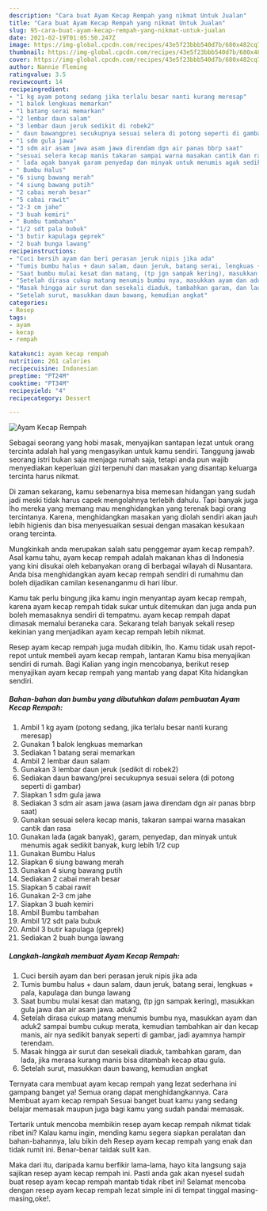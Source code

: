 ```yaml
---
description: "Cara buat Ayam Kecap Rempah yang nikmat Untuk Jualan"
title: "Cara buat Ayam Kecap Rempah yang nikmat Untuk Jualan"
slug: 95-cara-buat-ayam-kecap-rempah-yang-nikmat-untuk-jualan
date: 2021-02-19T01:05:50.247Z
image: https://img-global.cpcdn.com/recipes/43e5f23bbb540d7b/680x482cq70/ayam-kecap-rempah-foto-resep-utama.jpg
thumbnail: https://img-global.cpcdn.com/recipes/43e5f23bbb540d7b/680x482cq70/ayam-kecap-rempah-foto-resep-utama.jpg
cover: https://img-global.cpcdn.com/recipes/43e5f23bbb540d7b/680x482cq70/ayam-kecap-rempah-foto-resep-utama.jpg
author: Nannie Fleming
ratingvalue: 3.5
reviewcount: 14
recipeingredient:
- "1 kg ayam potong sedang jika terlalu besar nanti kurang meresap"
- "1 balok lengkuas memarkan"
- "1 batang serai memarkan"
- "2 lembar daun salam"
- "3 lembar daun jeruk sedikit di robek2"
- " daun bawangprei secukupnya sesuai selera di potong seperti di gambar"
- "1 sdm gula jawa"
- "3 sdm air asam jawa asam jawa direndam dgn air panas bbrp saat"
- "sesuai selera kecap manis takaran sampai warna masakan cantik dan rasa"
- " lada agak banyak garam penyedap dan minyak untuk menumis agak sedikit banyak kurg lebih 12 cup"
- " Bumbu Halus"
- "6 siung bawang merah"
- "4 siung bawang putih"
- "2 cabai merah besar"
- "5 cabai rawit"
- "2-3 cm jahe"
- "3 buah kemiri"
- " Bumbu tambahan"
- "1/2 sdt pala bubuk"
- "3 butir kapulaga geprek"
- "2 buah bunga lawang"
recipeinstructions:
- "Cuci bersih ayam dan beri perasan jeruk nipis jika ada"
- "Tumis bumbu halus + daun salam, daun jeruk, batang serai, lengkuas + pala, kapulaga dan bunga lawang"
- "Saat bumbu mulai kesat dan matang, (tp jgn sampak kering), masukkan gula jawa dan air asam jawa. aduk2"
- "Setelah dirasa cukup matang menumis bumbu nya, masukkan ayam dan aduk2 sampai bumbu cukup merata, kemudian tambahkan air dan kecap manis, air nya sedikit banyak seperti di gambar, jadi ayamnya hampir terendam."
- "Masak hingga air surut dan sesekali diaduk, tambahkan garam, dan lada, jika merasa kurang manis bisa ditambah kecap atau gula."
- "Setelah surut, masukkan daun bawang, kemudian angkat"
categories:
- Resep
tags:
- ayam
- kecap
- rempah

katakunci: ayam kecap rempah 
nutrition: 261 calories
recipecuisine: Indonesian
preptime: "PT24M"
cooktime: "PT34M"
recipeyield: "4"
recipecategory: Dessert

---
```



![Ayam Kecap Rempah](https://img-global.cpcdn.com/recipes/43e5f23bbb540d7b/680x482cq70/ayam-kecap-rempah-foto-resep-utama.jpg)

Sebagai seorang yang hobi masak, menyajikan santapan lezat untuk orang tercinta adalah hal yang mengasyikan untuk kamu sendiri. Tanggung jawab seorang istri bukan saja menjaga rumah saja, tetapi anda pun wajib menyediakan keperluan gizi terpenuhi dan masakan yang disantap keluarga tercinta harus nikmat.

Di zaman  sekarang, kamu sebenarnya bisa memesan hidangan yang sudah jadi meski tidak harus capek mengolahnya terlebih dahulu. Tapi banyak juga lho mereka yang memang mau menghidangkan yang terenak bagi orang tercintanya. Karena, menghidangkan masakan yang diolah sendiri akan jauh lebih higienis dan bisa menyesuaikan sesuai dengan masakan kesukaan orang tercinta. 



Mungkinkah anda merupakan salah satu penggemar ayam kecap rempah?. Asal kamu tahu, ayam kecap rempah adalah makanan khas di Indonesia yang kini disukai oleh kebanyakan orang di berbagai wilayah di Nusantara. Anda bisa menghidangkan ayam kecap rempah sendiri di rumahmu dan boleh dijadikan camilan kesenanganmu di hari libur.

Kamu tak perlu bingung jika kamu ingin menyantap ayam kecap rempah, karena ayam kecap rempah tidak sukar untuk ditemukan dan juga anda pun boleh memasaknya sendiri di tempatmu. ayam kecap rempah dapat dimasak memalui beraneka cara. Sekarang telah banyak sekali resep kekinian yang menjadikan ayam kecap rempah lebih nikmat.

Resep ayam kecap rempah juga mudah dibikin, lho. Kamu tidak usah repot-repot untuk membeli ayam kecap rempah, lantaran Kamu bisa menyajikan sendiri di rumah. Bagi Kalian yang ingin mencobanya, berikut resep menyajikan ayam kecap rempah yang mantab yang dapat Kita hidangkan sendiri.

<!--inarticleads1-->

##### Bahan-bahan dan bumbu yang dibutuhkan dalam pembuatan Ayam Kecap Rempah:

1. Ambil 1 kg ayam (potong sedang, jika terlalu besar nanti kurang meresap)
1. Gunakan 1 balok lengkuas memarkan
1. Sediakan 1 batang serai memarkan
1. Ambil 2 lembar daun salam
1. Gunakan 3 lembar daun jeruk (sedikit di robek2)
1. Sediakan  daun bawang/prei secukupnya sesuai selera (di potong seperti di gambar)
1. Siapkan 1 sdm gula jawa
1. Sediakan 3 sdm air asam jawa (asam jawa direndam dgn air panas bbrp saat)
1. Gunakan sesuai selera kecap manis, takaran sampai warna masakan cantik dan rasa
1. Gunakan  lada (agak banyak), garam, penyedap, dan minyak untuk menumis agak sedikit banyak, kurg lebih 1/2 cup
1. Gunakan  Bumbu Halus
1. Siapkan 6 siung bawang merah
1. Gunakan 4 siung bawang putih
1. Sediakan 2 cabai merah besar
1. Siapkan 5 cabai rawit
1. Gunakan 2-3 cm jahe
1. Siapkan 3 buah kemiri
1. Ambil  Bumbu tambahan
1. Ambil 1/2 sdt pala bubuk
1. Ambil 3 butir kapulaga (geprek)
1. Sediakan 2 buah bunga lawang




<!--inarticleads2-->

##### Langkah-langkah membuat Ayam Kecap Rempah:

1. Cuci bersih ayam dan beri perasan jeruk nipis jika ada
1. Tumis bumbu halus + daun salam, daun jeruk, batang serai, lengkuas + pala, kapulaga dan bunga lawang
1. Saat bumbu mulai kesat dan matang, (tp jgn sampak kering), masukkan gula jawa dan air asam jawa. aduk2
1. Setelah dirasa cukup matang menumis bumbu nya, masukkan ayam dan aduk2 sampai bumbu cukup merata, kemudian tambahkan air dan kecap manis, air nya sedikit banyak seperti di gambar, jadi ayamnya hampir terendam.
1. Masak hingga air surut dan sesekali diaduk, tambahkan garam, dan lada, jika merasa kurang manis bisa ditambah kecap atau gula.
1. Setelah surut, masukkan daun bawang, kemudian angkat




Ternyata cara membuat ayam kecap rempah yang lezat sederhana ini gampang banget ya! Semua orang dapat menghidangkannya. Cara Membuat ayam kecap rempah Sesuai banget buat kamu yang sedang belajar memasak maupun juga bagi kamu yang sudah pandai memasak.

Tertarik untuk mencoba membikin resep ayam kecap rempah nikmat tidak ribet ini? Kalau kamu ingin, mending kamu segera siapkan peralatan dan bahan-bahannya, lalu bikin deh Resep ayam kecap rempah yang enak dan tidak rumit ini. Benar-benar taidak sulit kan. 

Maka dari itu, daripada kamu berfikir lama-lama, hayo kita langsung saja sajikan resep ayam kecap rempah ini. Pasti anda gak akan nyesel sudah buat resep ayam kecap rempah mantab tidak ribet ini! Selamat mencoba dengan resep ayam kecap rempah lezat simple ini di tempat tinggal masing-masing,oke!.

